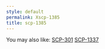 ```yaml
---
style: default
permalink: Xscp-1385
title: scp-1385
---
```

You may also like:
[SCP-301](http://scp-wiki.net/scp-301)
[SCP-1337](http://scp-wiki.net/scp-1337)